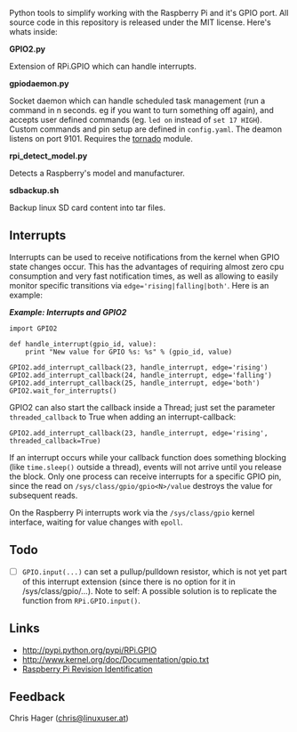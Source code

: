 Python tools to simplify working with the Raspberry Pi and it's GPIO port. All source code in
this repository is released under the MIT license. Here's whats inside:


**GPIO2.py**

Extension of RPi.GPIO which can handle interrupts.


**gpiodaemon.py**

Socket daemon which can handle scheduled task management (run a command in n
seconds. eg if you want to turn something off again), and accepts user defined
commands (eg. `led on` instead of `set 17 HIGH`). Custom commands and pin
setup are defined in `config.yaml`. The deamon listens on port 9101. Requires
the [tornado](http://pypi.python.org/pypi/tornado) module.


**rpi\_detect\_model.py**

Detects a Raspberry's model and manufacturer.


**sdbackup.sh**

Backup linux SD card content into tar files.


Interrupts
----------
Interrupts can be used to receive notifications from the kernel when GPIO state 
changes occur. This has the advantages of requiring almost zero cpu consumption
and very fast notification times, as well as allowing to easily monitor
specific transitions via `edge='rising|falling|both'`. Here is an example:

***Example: Interrupts and GPIO2***

    import GPIO2

    def handle_interrupt(gpio_id, value):
        print "New value for GPIO %s: %s" % (gpio_id, value)

    GPIO2.add_interrupt_callback(23, handle_interrupt, edge='rising')
    GPIO2.add_interrupt_callback(24, handle_interrupt, edge='falling')
    GPIO2.add_interrupt_callback(25, handle_interrupt, edge='both')
    GPIO2.wait_for_interrupts()

GPIO2 can also start the callback inside a Thread; just set the parameter
`threaded_callback` to True when adding an interrupt-callback:

    GPIO2.add_interrupt_callback(23, handle_interrupt, edge='rising', threaded_callback=True)

If an interrupt occurs while your callback function does something blocking
(like `time.sleep()` outside a thread), events will not arrive until you
release the block. Only one process can receive interrupts for a specific GPIO
pin, since the read on `/sys/class/gpio/gpio<N>/value` destroys the value for
subsequent reads. 

On the Raspberry Pi interrupts work via the `/sys/class/gpio` kernel 
interface, waiting for value changes with `epoll`. 


Todo
----
- [ ] `GPIO.input(...)` can set a pullup/pulldown resistor, which is not yet part
of this interrupt extension (since there is no option for it in /sys/class/gpio/...).
Note to self: A possible solution is to replicate the function from `RPi.GPIO.input()`. 


Links
-----
* http://pypi.python.org/pypi/RPi.GPIO
* http://www.kernel.org/doc/Documentation/gpio.txt
* [Raspberry Pi Revision Identification](http://www.raspberrypi.org/phpBB3/viewtopic.php?f=63&t=32733)


Feedback 
--------
Chris Hager (<chris@linuxuser.at>)